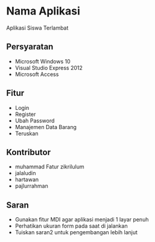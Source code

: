 # Nama Aplikasi

Aplikasi Siswa Terlambat


## Persyaratan

- Microsoft Windows 10
- Visual Studio Express 2012
- Microsoft Access 

## Fitur

- Login
- Register
- Ubah Password
- Manajemen Data Barang
- Teruskan

## Kontributor

- muhammad Fatur zikrilulum 
- jalaludin
- hartawan
- pajlurrahman

## Saran

- Gunakan fitur MDI agar aplikasi menjadi 1 layar penuh
- Perhatikan ukuran form pada saat di jalankan
- Tuiskan saran2 untuk pengembangan lebih lanjut
